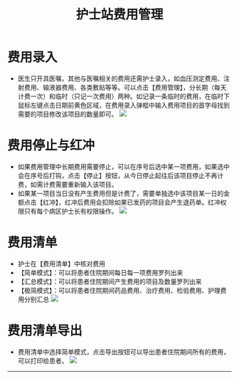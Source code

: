 ﻿---
title: 护士站费用管理
description: 本文主要介绍护士站护士对患者费用进行录入管理并核对，使用人员：护士。
categories:
 - 护士站
tags:
 - 护士站
 - 费用管理
---
# 费用录入

* 医生只开具医嘱，其他与医嘱相关的费用还需护士录入，如血压测定费用、注射费用、输液器费用、各类敷贴等等。可以点击【费用管理】，分长期（每天计费一次）和临时（只记一次费用）两种。如记录一条临时的费用，在临时下鼠标左键点击日期前黄色区域，在费用录入弹框中输入费用项目的首字母找到需要的项目修改该项目的数量即可。
![](http://img.99ios.com/18-9-21/84052802.jpg)

# 费用停止与红冲
* 如果费用管理中长期费用需要停止，可以在序号后选中某一项费用，如果选中会在序号后打钩，点击【停止】按钮，从今日停止起往后该项目停止不再计费，如需计费需要重新输入该项目。
* 如果某一项目当日没有产生费用但是计费了，需要单独选中该项目某一日的金额点击【红冲】，红冲后费用会扣除如果已发药的项目会产生退药单。红冲权限只有每个病区护士长有权限操作。
![](http://img.99ios.com/18-9-21/7469576.jpg)

# 费用清单
* 护士在【费用清单】中核对费用
* 【简单模式】：可以将患者住院期间每日每一项费用罗列出来
* 【汇总模式】：可以将患者住院期间产生费用的项目及数量罗列出来
* 【极简模式】：可以将患者住院期间药品费用、治疗费用、检验费用、护理费用分别汇总
![](http://img.99ios.com/18-9-21/77286675.jpg)

# 费用清单导出
* 费用清单中选择简单模式，点击导出按钮可以导出患者住院期间所有的费用，可以打印给患者。
![](http://img.99ios.com/18-9-21/87207127.jpg)
---

